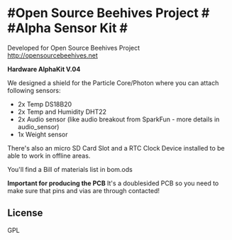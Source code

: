#Open Source Beehives Project #
#Alpha Sensor Kit #
====================================================

Developed for Open Source Beehives Project
http://opensourcebeehives.net

**Hardware AlphaKit V.04**

We designed a shield for the Particle Core/Photon where you can attach following sensors:

- 2x Temp DS18B20
- 2x Temp and Humidity DHT22
- 2x Audio sensor (like audio breakout from SparkFun - more details in audio_sensor)
- 1x Weight sensor

There's also an micro SD Card Slot and a RTC Clock Device installed to be able to work in offline areas.

You'll find a Bill of materials list in bom.ods

**Important for producing the PCB**
It's a doublesided PCB so you need to make sure that pins and vias are through contacted!

**License**
--------
GPL 
